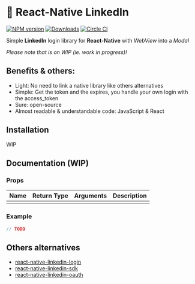 # :link: React-Native LinkedIn
[![NPM version](https://badge.fury.io/js/react-native-linkedin.svg)](http://badge.fury.io/js/react-native-linkedin)
[![Downloads](https://img.shields.io/npm/dm/react-native-linkedin.svg)](https://www.npmjs.com/package/react-native-linkedin)
[![Circle CI](https://circleci.com/gh/xcarpentier/react-native-linkedin.svg?style=svg)](https://circleci.com/gh/xcarpentier/react-native-linkedin)

Simple **LinkedIn** login library for **React-Native** with *WebView* into a *Modal*

*Please note that is on WIP (ie. work in progress)!*

## Benefits & others:
* Light: No need to link a native library like others alternatives
* Simple: Get the token and the expires, you handle your own login with the access_token
* Sure: open-source
* Almost readable & understandable code: JavaScript & React

## Installation
WIP
<!--
```bash
$ npm i react-native-linkedin --save
```
or
```bash
$ yarn add react-native-linkedin
```
-->

## Documentation (WIP)

### Props
| Name | Return Type | Arguments | Description |
| --- | --- | --- | --- |
|  |  |  |  |

### Example
```JavaScript
// TODO
```


## Others alternatives
* [react-native-linkedin-login](https://www.npmjs.com/package/react-native-linkedin-login)
* [react-native-linkedin-sdk](https://www.npmjs.com/package/react-native-linkedin-sdk)
* [react-native-linkedin-oauth](https://www.npmjs.com/package/react-native-linkedin-oauth)
